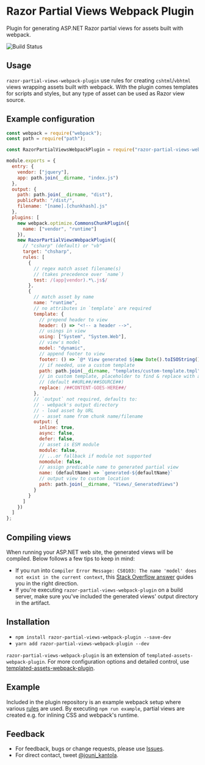 # Razor Partial Views Webpack Plugin
Plugin for generating ASP.NET Razor partial views for assets built with webpack.

![Build Status](https://github.com/jouni-kantola/razor-partial-views-webpack-plugin/workflows/Node.js%20CI/badge.svg)

## Usage
`razor-partial-views-webpack-plugin` use rules for creating `cshtml`/`vbhtml` views wrapping assets built with webpack. With the plugin comes templates for scripts and styles, but any type of asset can be used as Razor view source.

## Example configuration
```javascript
const webpack = require("webpack");
const path = require("path");

const RazorPartialViewsWebpackPlugin = require("razor-partial-views-webpack-plugin");

module.exports = {
  entry: {
    vendor: ["jquery"],
    app: path.join(__dirname, "index.js")
  },
  output: {
    path: path.join(__dirname, "dist"),
    publicPath: "/dist/",
    filename: "[name].[chunkhash].js"
  },
  plugins: [
    new webpack.optimize.CommonsChunkPlugin({
      name: ["vendor", "runtime"]
    }),
    new RazorPartialViewsWebpackPlugin({
      // "csharp" (default) or "vb"
      target: "chsharp",
      rules: [
        {
          // regex match asset filename(s)
          // (takes precedence over `name`)
          test: /(app|vendor).*\.js$/
        },
        {
          // match asset by name
          name: "runtime",
          // no attributes in `template` are required
          template: {
            // prepend header to view
            header: () => "<!-- a header -->",
            // usings in view
            using: ["System", "System.Web"],
            // view's model
            model: "dynamic",
            // append footer to view
            footer: () => `@* View generated ${new Date().toISOString()} *@`,
            // if needed, use a custom template
            path: path.join(__dirname, "templates/custom-template.tmpl"),
            // in custom template, placeholder to find & replace with asset
            // (default ##URL##/##SOURCE##)
            replace: /##CONTENT-GOES-HERE##/
          },
          // `output` not required, defaults to:
          // - webpack's output directory
          // - load asset by URL
          // - asset name from chunk name/filename
          output: {
            inline: true,
            async: false,
            defer: false,
            // asset is ESM module
            module: false,
            // ...or fallback if module not supported
            nomodule: false,
            // assign predicable name to generated partial view
            name: (defaultName) => `generated-${defaultName}`
            // output view to custom location
            path: path.join(__dirname, "Views/_GeneratedViews")
          }
        }
      ]
    })
  ]
};
```

## Compiling views
When running your ASP.NET web site, the generated views will be compiled. Below follows a few tips to keep in mind:
- If you run into `Compiler Error Message: CS0103: The name 'model' does not exist in the current context`, this [Stack Overflow answer](https://stackoverflow.com/a/19696998) guides you in the right direction.
- If you're executing `razor-partial-views-webpack-plugin` on a build server, make sure you've included the generated views' output directory in the artifact.

## Installation
- `npm install razor-partial-views-webpack-plugin --save-dev`
- `yarn add razor-partial-views-webpack-plugin --dev`

`razor-partial-views-webpack-plugin` is an extension of `templated-assets-webpack-plugin`. For more configuration options and detailed control, use [templated-assets-webpack-plugin](https://github.com/jouni-kantola/templated-assets-webpack-plugin).

## Example
Included in the plugin repository is an example webpack setup where various [rules](https://github.com/jouni-kantola/razor-partial-views-webpack-plugin/blob/master/example/razor-partial-views-config.js) are used. By executing `npm run example`, partial views are created e.g. for inlining CSS and webpack's runtime.

## Feedback
* For feedback, bugs or change requests, please use [Issues](https://github.com/jouni-kantola/razor-partial-views-webpack-plugin/issues).
* For direct contact, tweet [@jouni_kantola](https://twitter.com/jouni_kantola).
